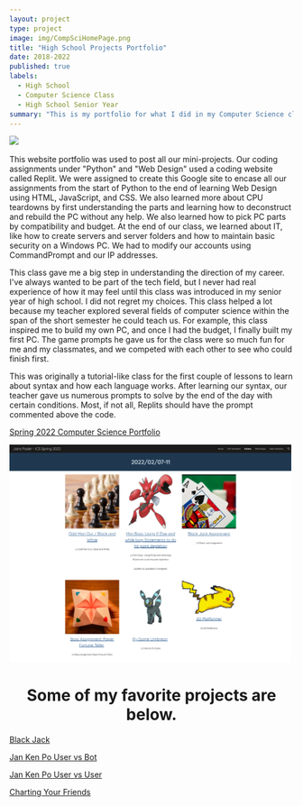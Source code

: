 ```yaml
---
layout: project
type: project
image: img/CompSciHomePage.png
title: "High School Projects Portfolio"
date: 2018-2022
published: true
labels:
  - High School
  - Computer Science Class
  - High School Senior Year
summary: "This is my portfolio for what I did in my Computer Science class at W.R. Farrington High School."
---
```

<img class="img-fluid" class="center" width="500px" class="img-thumbnail" src="../img/CompSciSeniorPic.JPG">
<p>
This website portfolio was used to post all our mini-projects. Our coding assignments under "Python" and "Web Design" used a coding website called Replit. We were assigned to create this Google site to encase all our assignments from the start of Python to the end of learning Web Design using HTML, JavaScript, and CSS. We also learned more about CPU teardowns by first understanding the parts and learning how to deconstruct and rebuild the PC without any help. We also learned how to pick PC parts by compatibility and budget. At the end of our class, we learned about IT, like how to create servers and server folders and how to maintain basic security on a Windows PC. We had to modify our accounts using CommandPrompt and our IP addresses. 

This class gave me a big step in understanding the direction of my career. I've always wanted to be part of the tech field, but I never had real experience of how it may feel until this class was introduced in my senior year of high school. I did not regret my choices. This class helped a lot because my teacher explored several fields of computer science within the span of the short semester he could teach us. For example, this class inspired me to build my own PC, and once I had the budget, I finally built my first PC. The game prompts he gave us for the class were so much fun for me and my classmates, and we competed with each other to see who could finish first. 

This was originally a tutorial-like class for the first couple of lessons to learn about syntax and how each language works. After learning our syntax, our teacher gave us numerous prompts to solve by the end of the day with certain conditions. Most, if not all, Replits should have the prompt commented above the code. 

<a href="https://sites.google.com/farringtonhighschool.org/jairapader-icsspring2022/cpu-teardown" target="_blank"> Spring 2022 Computer Science Portfolio</a>


<img class="img-fluid" class="center" width="500px" class="img-thumbnail" src="../img/PythonThumbnails.png">

<h1 style="text-align:center;"> Some of my favorite projects are below. </h1>


<a href="https://replit.com/@jairabp/Black-Jack-Assignment#main.py" target="_blank"> Black Jack </a>

<a href="https://replit.com/@jairabp/Boss-Assignment-Make-a-Jan-Ken-Po-User-vs-Bot)" target="_blank"> Jan Ken Po User vs Bot </a>

<a href="https://replit.com/@jairabp/Boss-Assignment-Make-a-Jan-Ken-Po-User-vs-User" target="_blank"> Jan Ken Po User vs User </a>

<a href="https://replit.com/@jairabp/Mini-Boss-Charting-your-Friends#index.html" target="_blank"> Charting Your Friends </a>
</p>
